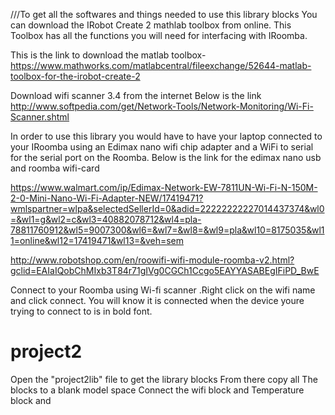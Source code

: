 ///To get all the softwares and things needed to use this library blocks
You can download the IRobot Create 2 mathlab toolbox from online. This Toolbox has all the functions you will need for interfacing with IRoomba.

This is the link to download the matlab toolbox- https://www.mathworks.com/matlabcentral/fileexchange/52644-matlab-toolbox-for-the-irobot-create-2

Download wifi scanner 3.4 from the internet Below is the link http://www.softpedia.com/get/Network-Tools/Network-Monitoring/Wi-Fi-Scanner.shtml

In order to use this library you would have to have your laptop connected to your IRoomba using an Edimax nano wifi chip adapter and a WiFi to serial for the serial port on the Roomba. Below is the link for the edimax nano usb and roomba wifi-card

https://www.walmart.com/ip/Edimax-Network-EW-7811UN-Wi-Fi-N-150M-2-0-Mini-Nano-Wi-Fi-Adapter-NEW/17419471?wmlspartner=wlpa&selectedSellerId=0&adid=22222222227014437374&wl0=&wl1=g&wl2=c&wl3=40882078712&wl4=pla-78811760912&wl5=9007300&wl6=&wl7=&wl8=&wl9=pla&wl10=8175035&wl11=online&wl12=17419471&wl13=&veh=sem

http://www.robotshop.com/en/roowifi-wifi-module-roomba-v2.html?gclid=EAIaIQobChMIxb3T84r71gIVg0CGCh1Ccgo5EAYYASABEgIFiPD_BwE

Connect to your Roomba using Wi-fi scanner .Right click on the wifi name and click connect. You will know it is connected when the device youre trying to connect to is in bold font.


# project2


Open the "project2lib" file to get the library blocks
From there copy all The blocks to a blank model space
Connect the wifi block  and Temperature block and 
